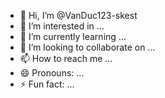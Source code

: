 - 👋 Hi, I’m @VanDuc123-skest
- 👀 I’m interested in ...
- 🌱 I’m currently learning ...
- 💞️ I’m looking to collaborate on ...
- 📫 How to reach me ...
- 😄 Pronouns: ...
- ⚡ Fun fact: ...

<!---
VanDuc123-skest/VanDuc123-skest is a ✨ special ✨ repository because its `README.md` (this file) appears on your GitHub profile.
You can click the Preview link to take a look at your changes.
--->
